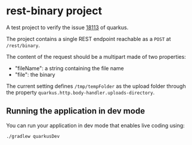 # rest-binary project
A test project to verify the issue [18113](https://github.com/quarkusio/quarkus/issues/18113) of quarkus.

The project contains a single REST endpoint reachable as a `POST` at `/rest/binary`. 

The content of the request should be a multipart made of two properties:
* "fileName": a string containing the file name
* "file": the binary

The current setting defines `/tmp/tempFolder` as the upload folder through the property `quarkus.http.body-handler.uploads-directory`.

## Running the application in dev mode

You can run your application in dev mode that enables live coding using:
```shell script
./gradlew quarkusDev
```
